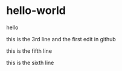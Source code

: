 # hello-world
hello

this is the 3rd line and the first edit in github

this is the fifth line

this is the sixth line
